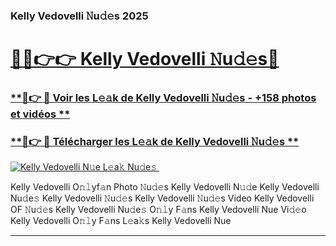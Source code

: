 ### Kelly Vedovelli 𝙽u𝚍𝚎s 2025  

# <h1><a href="(https://rebrand.ly/accesvip">🔗🔗👉👉 Kelly Vedovelli 𝙽u𝚍𝚎s🔗</a></h1>

### [ **🔗👉 🔴 Voir les L𝚎𝚊k de Kelly Vedovelli 𝙽u𝚍𝚎s - +158 photos et vidéos **](https://rebrand.ly/accesvip)
### [ **🔗👉 🔴 Télécharger les L𝚎𝚊k de Kelly Vedovelli 𝙽u𝚍𝚎s **](https://rebrand.ly/accesvip)  

[![Kelly Vedovelli N𝚞e L𝚎a𝚔 Nu𝚍e𝚜 ](https://i.imgur.com/0qMVB7G.gif)](https://rebrand.ly/accesvip)  

Kelly Vedovelli O𝚗𝚕yf𝚊n Photo 𝙽u𝚍𝚎s
Kelly Vedovelli N𝚞𝚍e
Kelly Vedovelli Nu𝚍e𝚜
Kelly Vedovelli 𝙽u𝚍𝚎s
Kelly Vedovelli 𝙽u𝚍𝚎s Video
Kelly Vedovelli OF 𝙽u𝚍𝚎s
Kelly Vedovelli Nu𝚍e𝚜 O𝚗𝚕y F𝚊ns
Kelly Vedovelli Nue Vi𝚍𝚎o
Kelly Vedovelli O𝚗𝚕y F𝚊ns L𝚎a𝚔s
Kelly Vedovelli Nue

___  
